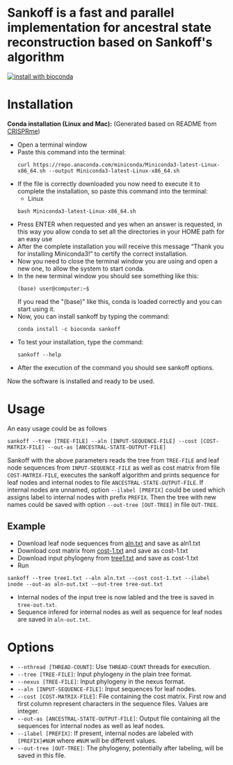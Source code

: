 # Sankoff is a fast and parallel implementation for ancestral state reconstruction based on Sankoff's algorithm
[![install with bioconda](https://img.shields.io/badge/install%20with-bioconda-brightgreen.svg?style=flat)](http://bioconda.github.io/recipes/sankoff/README.html)

# Installation
**Conda installation (Linux and Mac):**
(Generated based on README from [CRISPRme](https://github.com/samuelecancellieri/CRISPRme))
- Open a terminal window
- Paste this command into the terminal:
    ```
    curl https://repo.anaconda.com/miniconda/Miniconda3-latest-Linux-x86_64.sh --output Miniconda3-latest-Linux-x86_64.sh
    ```
- If the file is correctly downloaded you now need to execute it to complete the installation, so paste this command into the terminal:
    - Linux
    ```
    bash Miniconda3-latest-Linux-x86_64.sh
    ```
- Press ENTER when requested and yes when an answer is requested, in this way you allow conda to set all the directories in your HOME path for an easy use
- After the complete installation you will receive this message “Thank you for installing Miniconda3!” to certify the correct installation.
- Now you need to close the terminal window you are using and open a new one, to allow the system to start conda.
- In the new terminal window you should see something like this:
    ```
    (base) user@computer:~$
    ```
    If you read the "(base)" like this, conda is loaded correctly and you can start using it.
- Now, you can install sankoff by typing the command:
    ```
    conda install -c bioconda sankoff
    ```
- To test your installation, type the command:
    ```
    sankoff --help
    ```
- After the execution of the command you should see sankoff options.

Now the software is installed and ready to be used.


# Usage
An easy usage could be as follows
```
sankoff --tree [TREE-FILE] --aln [INPUT-SEQUENCE-FILE] --cost [COST-MATRIX-FILE] --out-as [ANCESTRAL-STATE-OUTPUT-FILE]
```
Sankoff with the above parameters reads the tree from `TREE-FILE` and leaf node sequences from `INPUT-SEQUENCE-FILE` as well as cost matrix from file `COST-MATRIX-FILE`, executes the sankoff algorithm and prints sequence for leaf nodes and internal nodes to file `ANCESTRAL-STATE-OUTPUT-FILE`.
If internal nodes are unnamed, option `--ilabel [PREFIX]` could be used which assigns label to internal nodes with prefix `PREFIX`. Then the tree with new names could be saved with option `--out-tree [OUT-TREE]` in file `OUT-TREE`.

## Example
  - Download leaf node sequences from [aln.txt](https://raw.githubusercontent.com/hzi-bifo/sankoff/main/tests/data/aln1.txt) and save as aln1.txt
  - Download cost matrix from [cost-1.txt](https://raw.githubusercontent.com/hzi-bifo/sankoff/main/tests/data/cost-1.txt) and save as cost-1.txt
  - Download input phylogeny from [tree1.txt](https://raw.githubusercontent.com/hzi-bifo/sankoff/main/tests/data/tree1.txt) and save as cost-1.txt
  - Run 
```
sankoff --tree tree1.txt --aln aln.txt --cost cost-1.txt --ilabel inode --out-as aln-out.txt --out-tree tree-out.txt
```
  - Internal nodes of the input tree is now labled and the tree is saved in `tree-out.txt`.
  - Sequence infered for internal nodes as well as sequence for leaf nodes are saved in `aln-out.txt`.

# Options
  * `--nthread [THREAD-COUNT]`: Use `THREAD-COUNT` threads for execution.
  * `--tree [TREE-FILE]`: Input phylogeny in the plain tree format.
  * `--nexus [TREE-FILE]`: Input phylogeny in the nexus format.
  * `--aln [INPUT-SEQUENCE-FILE]`: Input sequences for leaf nodes.
  * `--cost [COST-MATRIX-FILE]`: File containing the cost matrix. First row and first column represent characters in the sequence files. Values are integer.
  * `--out-as [ANCESTRAL-STATE-OUTPUT-FILE]`: Output file containing all the sequences for internal nodes as well as leaf nodes.
  * `--ilabel [PREFIX]`: If present, internal nodes are labeled with `[PREFIX]#NUM` where `#NUM` will be different values.
  * `--out-tree [OUT-TREE]`: The phylogeny, potentially after labeling, will be saved in this file.
  
